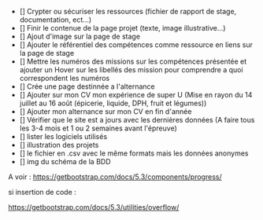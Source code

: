 - [] Crypter ou sécuriser les ressources (fichier de rapport de stage, documentation, ect...)
- [] Finir le contenue de la page projet (texte, image illustrative...)
- [] Ajout d'image sur la page de stage
- [] Ajouter le référentiel des compétences comme ressource en liens sur la page de stage
- [] Mettre les numéros des missions sur les compétences présentée et ajouter un Hover sur les libellés des mission pour comprendre a quoi correspondent les numéros
- [] Crée une page destinnée a l'alternance
- [] Ajouter sur mon CV mon expérience de super U (Mise en rayon du 14 juillet au 16 août (épicerie, liquide, DPH, fruit et légumes))
- [] Ajouter mon alternance sur mon CV en fin d'année
- [] Vérifier que le site est a jours avec les dernières données (A faire tous les 3-4 mois et 1 ou 2 semaines avant l'épreuve)
- [] lister les logiciels utilisés
- [] illustration des projets
- [] le fichier en .csv avec le même formats mais les données anonymes
- [] img du schéma de la BDD



A voir :
https://getbootstrap.com/docs/5.3/components/progress/

si insertion de code :

https://getbootstrap.com/docs/5.3/utilities/overflow/